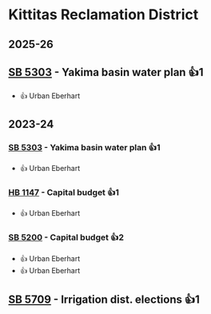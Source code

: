 # Kittitas Reclamation District
## 2025-26

## [SB 5303](/bill/2025-26/sb/5303/) - Yakima basin water plan 👍1  
* 👍 Urban Eberhart

## 2023-24

### [SB 5303](/bill/2023-24/sb/5303/) - Yakima basin water plan 👍1  
* 👍 Urban Eberhart

### [HB 1147](/bill/2023-24/hb/1147/) - Capital budget 👍1  
* 👍 Urban Eberhart

### [SB 5200](/bill/2023-24/sb/5200/) - Capital budget 👍2  
* 👍 Urban Eberhart
* 👍 Urban Eberhart

## [SB 5709](/bill/2023-24/sb/5709/) - Irrigation dist. elections 👍1  
